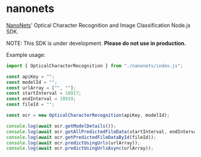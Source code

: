 # nanonets

[NanoNets](https://nanonets.com)' Optical Character Recognition and Image Classification Node.js SDK.

NOTE: This SDK is under development. **Please do not use in production.**

Example usage:

```javascript
import { OpticalCharacterRecognition } from "./nanonets/index.js";

const apiKey = "";
const modelId = "";
const urlArray = ["", ""];
const startInterval = 18917;
const endInterval = 18919;
const fileId = "";

const ocr = new OpticalCharacterRecognition(apiKey, modelId);

console.log(await ocr.getModelDetails());
console.log(await ocr.getAllPredictedFileData(startInterval, endInterval));
console.log(await ocr.getPredictedFileDataById(fileId));
console.log(await ocr.predictUsingUrls(urlArray));
console.log(await ocr.predictUsingUrlsAsync(urlArray));
```
